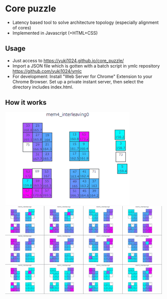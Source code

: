 # Core puzzle
- Latency based tool to solve architecture topology (especially alignment of cores)
- Implemented in Javascript (+HTML+CSS)

## Usage
- Just access to https://yuki1024.github.io/core_puzzle/
- Import a JSON file which is gotten with a batch script in ymlc repository https://github.com/yuki1024/ymlc
- For development: Install "Web Server for Chrome" Extension to your Chrome Browser. Set up a private instant server, then select the directory includes index.html.

## How it works
<img src="/img/core_puzzle0.gif" width="400">
<img src="/img/core_puzzle.gif" width="900">

